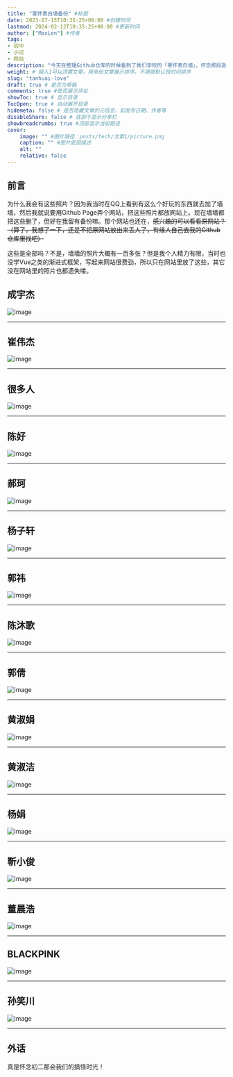 ```yaml
---
title: "覃怀表白墙备份" #标题
date: 2023-07-15T10:35:25+08:00 #创建时间
lastmod: 2024-02-12T10:35:25+08:00 #更新时间
author: ["MaxLen"] #作者
tags: 
- 初中
- 小记
- 网站
description: "今天在整理Github仓库的时候看到了我们学校的「覃怀表白墙」，怀念那段逝去的欢乐时光" #描述
weight: # 输入1可以顶置文章，用来给文章展示排序，不填就默认按时间排序
slug: "tanhuai-love"
draft: true # 是否为草稿
comments: true #是否展示评论
showToc: true # 显示目录
TocOpen: true # 自动展开目录
hidemeta: false # 是否隐藏文章的元信息，如发布日期、作者等
disableShare: false # 底部不显示分享栏
showbreadcrumbs: true #顶部显示当前路径
cover:
    image: "" #图片路径：posts/tech/文章1/picture.png
    caption: "" #图片底部描述
    alt: ""
    relative: false
---
```


## 前言

为什么我会有这些照片？因为我当时在QQ上看到有这么个好玩的东西就去加了墙墙，然后我就说要用Github Page弄个网站，把这些照片都放网站上。现在墙墙都把这些删了，但好在我留有备份嘛。那个网站也还在，~~感兴趣的可以看看原网站？（算了，我想了一下，还是不把原网站放出来丢人了，有缘人自己去我的Github仓库里找吧）~~

这些是全部吗？不是，墙墙的照片大概有一百多张？但是我个人精力有限，当时也没学Vue之类的渐进式框架，写起来网站很费劲，所以只在网站里放了这些，其它没在网站里的照片也都遗失喽。

## **成宇杰**

![image](https://github.com/maxlen727/picx-images-hosting/raw/master/20240212/image.tyans0471z4.png)

---

## **崔伟杰**

![image](https://github.com/maxlen727/picx-images-hosting/raw/master/20240212/image.7dzu68sibn00.webp)

---

## **很多人**

![image](https://github.com/maxlen727/picx-images-hosting/raw/master/20240212/image.6bo9bndbbv40.webp)

---

## **陈好**

![image](https://github.com/maxlen727/picx-images-hosting/raw/master/20240212/image.69xmw3pdo6s0.webp)

---

## **郝珂**

![image](https://github.com/maxlen727/picx-images-hosting/raw/master/20240212/image.57xa4z1wr0g0.webp)

---

## **杨子轩**

![image](https://github.com/maxlen727/picx-images-hosting/raw/master/20240212/image.5evdopys71o0.webp)

---

## **郭祎**

![image](https://github.com/maxlen727/picx-images-hosting/raw/master/20240212/image.20pokcht2rmo.png)

---

## **陈沐歌**

![image](https://github.com/maxlen727/picx-images-hosting/raw/master/20240212/image.od1a9mtfc9c.webp)

---

## **郭倩**

![image](https://github.com/maxlen727/picx-images-hosting/raw/master/20240212/image.6ugpfvo9y5c0.png)

---

## **黄淑娟**

![image](https://github.com/maxlen727/picx-images-hosting/raw/master/20240212/image.14j5kqp0a05c.png)

---

## **黄淑洁**

![image](https://github.com/maxlen727/picx-images-hosting/raw/master/20240212/image.mmwkrngtp4w.png)

---

## **杨娟**

![image](https://github.com/maxlen727/picx-images-hosting/raw/master/20240212/image.1eu60rq7iy4g.png)

---

## **靳小俊**

![image](https://github.com/maxlen727/picx-images-hosting/raw/master/20240212/image.5le7t0pjig00.png)

---

## **董晨浩**

![image](https://github.com/maxlen727/picx-images-hosting/raw/master/20240212/image.4x4qqhb3uoi0.webp)

---

## **BLACKPINK**

![image](https://github.com/maxlen727/picx-images-hosting/raw/master/20240212/image.54h7t6yn7oc0.webp)

---

## **孙笑川**

![image](https://github.com/maxlen727/picx-images-hosting/raw/master/20240212/image.smfxmtptxy8.webp)

---

## 外话

真是怀念初二那会我们的搞怪时光！
